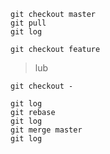 
	git checkout master 
	git pull
	git log

`git checkout feature`
> lub 

`git checkout -`

	git log
	git rebase
	git log
	git merge master
	git log

